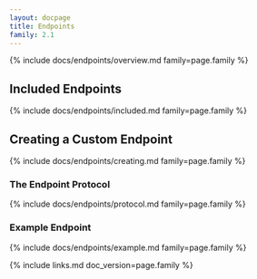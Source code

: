 ```yaml
---
layout: docpage
title: Endpoints
family: 2.1
---
```


{% include docs/endpoints/overview.md family=page.family %}


## Included Endpoints

{% include docs/endpoints/included.md family=page.family %}


## Creating a Custom Endpoint

{% include docs/endpoints/creating.md family=page.family %}

### The Endpoint Protocol

{% include docs/endpoints/protocol.md family=page.family %}

### Example Endpoint

{% include docs/endpoints/example.md family=page.family %}


{% include links.md doc_version=page.family %}
